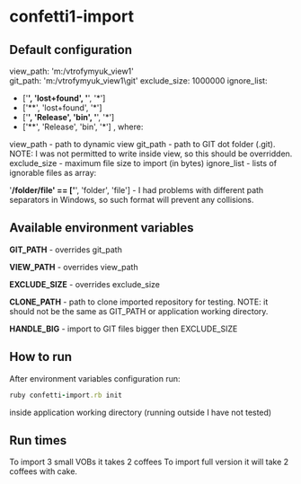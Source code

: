 confetti1-import
================

Default configuration
---------------------
view_path: 'm:/vtrofymyuk_view1'  
git_path: 'm:/vtrofymyuk_view1\git'
exclude_size: 1000000
ignore_list:
  - ['**', 'lost+found', '**', '*']
  - ['**', 'lost+found', '*']
  - ['**', 'Release', 'bin', '**', '*']
  - ['**', 'Release', 'bin', '*'] , where:

view_path - path to dynamic view
git_path - path to GIT dot folder (.git). NOTE: I was not permitted to write inside view, so this should be overridden.
exclude_size - maximum file size to import (in bytes)
ignore_list - lists of ignorable files as array:

'**/folder/file' == ['**', 'folder', 'file'] - I had problems with different path separators in Windows, so such format will prevent any collisions.

Available environment variables
-------------------------------
**GIT_PATH** - overrides git_path

**VIEW_PATH** - overrides view_path

**EXCLUDE_SIZE** - overrides exclude_size

**CLONE_PATH** - path to clone imported repository for testing. NOTE: it should not be the same as GIT_PATH or application working directory.

**HANDLE_BIG** - import to GIT files bigger then EXCLUDE_SIZE

How to run
----------
After environment variables configuration run:
```ruby
ruby confetti-import.rb init
```
inside application working directory (running outside I have not tested)

Run times
---------
To import 3 small VOBs it takes 2 coffees
To import full version it will take 2 coffees with cake.
